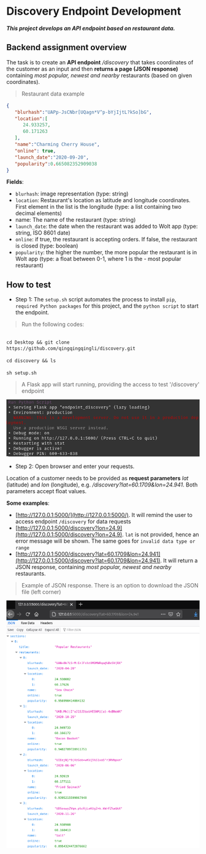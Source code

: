 # Discovery Endpoint Development
***This project develops an API endpoint based on restaurant data.***

## Backend assignment overview

The task is to create an **API endpoint** */discovery* that takes coordinates of the customer as an input and then **returns a page (JSON response)** containing *most popular, newest and nearby* restaurants (based on given coordinates).

> Restaurant data example

```json
{
   "blurhash":"UAPp-JsCNbr[UQagn*V^p-bYjIjtL?kSo]bG",
   "location":[
      24.933257,
      60.171263
   ],
   "name":"Charming Cherry House",
   "online": true,
   "launch_date":"2020-09-20",
   "popularity":0.665082352909038
}
```

**Fields**:

- `blurhash`: image representation (type: string)
- `location`: Restaurant's location as latitude and longitude coordinates. First element in the list is the longitude (type: a list containing two decimal elements)
- name: The name of the restaurant (type: string)
- `launch_date`: the date when the restaurant was added to Wolt app (type: string, ISO 8601 date)
- `online`: if true, the restaurant is accepting orders. If false, the restaurant is closed (type: boolean)
- `popularity`: the higher the number, the more popular the restaurant is in Wolt app (type: a float between 0-1, where 1 is the - most popular restaurant)

## How to test

- Step 1: The `setup.sh` script automates the process to install `pip`, `required Python packages` for this project, and the `python script` to start the endpoint.

> Run the following codes:

```shell

cd Desktop && git clone https://github.com/qingqingqingli/discovery.git

cd discovery && ls

sh setup.sh

```

> A Flask app will start running, providing the access to test '/discovery' endpoint

[![setup_2](https://github.com/qingqingqingli/discovery/blob/main/images/setup_2.png)](https://github.com/qingqingqingli/discovery)

- Step 2: Open browser and enter your requests.

Location of a customer needs to be provided as **request parameters** *lat* (latitude) and *lon* (longitude), e.g. */discovery?lat=60.1709&lon=24.941*. Both parameters accept float values.

**Some examples**:
- [http://127.0.0.1:5000/](http://127.0.0.1:5000/). It will remind the user to access endpoint `/discovery` for data requests
- [http://127.0.0.1:5000/discovery?lon=24.9](http://127.0.0.1:5000/discovery?lon=24.9). `lat` is not provided, hence an error message will be shown. The same goes for `invalid data type or range`
- [http://127.0.0.1:5000/discovery?lat=60.1709&lon=24.941](http://127.0.0.1:5000/discovery?lat=60.1709&lon=24.941). It will return a JSON response, containing *most popular, newest and nearby* restaurants.

> Example of JSON response. There is an option to download the JSON file (left corner)

[![json_response](https://github.com/qingqingqingli/discovery/blob/main/images/json_response.png)](https://github.com/qingqingqingli/discovery)
